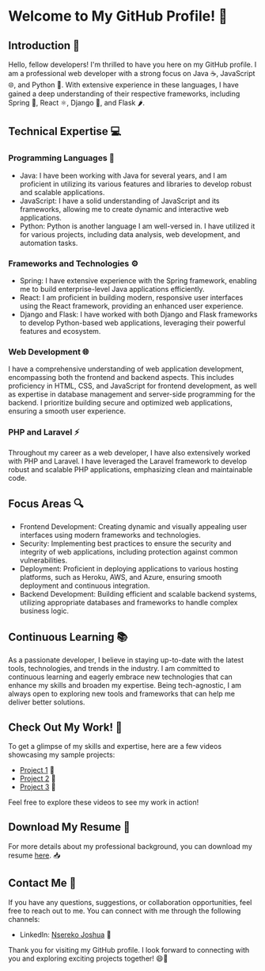 <!-- ### Hi there 👋 -->

<!--
**jnsereko/jnsereko** is a ✨ _special_ ✨ repository because its `README.md` (this file) appears on your GitHub profile.

Here are some ideas to get you started:

- 🔭 I’m currently working on ...
- 🌱 I’m currently learning ...
- 👯 I’m looking to collaborate on ...
- 🤔 I’m looking for help with ...
- 💬 Ask me about ...
- 📫 How to reach me: ...
- 😄 Pronouns: ...
- ⚡ Fun fact: ...
-->

# Welcome to My GitHub Profile! 🌟

## Introduction 👋
Hello, fellow developers! I'm thrilled to have you here on my GitHub profile. I am a professional web developer with a strong focus on Java ☕, JavaScript 🌐, and Python 🐍. With extensive experience in these languages, I have gained a deep understanding of their respective frameworks, including Spring 🌸, React ⚛️, Django 🎸, and Flask 🌶️.

## Technical Expertise 💻
### Programming Languages 🚀
- Java: I have been working with Java for several years, and I am proficient in utilizing its various features and libraries to develop robust and scalable applications.
- JavaScript: I have a solid understanding of JavaScript and its frameworks, allowing me to create dynamic and interactive web applications.
- Python: Python is another language I am well-versed in. I have utilized it for various projects, including data analysis, web development, and automation tasks.

### Frameworks and Technologies ⚙️
- Spring: I have extensive experience with the Spring framework, enabling me to build enterprise-level Java applications efficiently.
- React: I am proficient in building modern, responsive user interfaces using the React framework, providing an enhanced user experience.
- Django and Flask: I have worked with both Django and Flask frameworks to develop Python-based web applications, leveraging their powerful features and ecosystem.

### Web Development 🌐
I have a comprehensive understanding of web application development, encompassing both the frontend and backend aspects. This includes proficiency in HTML, CSS, and JavaScript for frontend development, as well as expertise in database management and server-side programming for the backend. I prioritize building secure and optimized web applications, ensuring a smooth user experience.

### PHP and Laravel ⚡
Throughout my career as a web developer, I have also extensively worked with PHP and Laravel. I have leveraged the Laravel framework to develop robust and scalable PHP applications, emphasizing clean and maintainable code.

## Focus Areas 🔍
- Frontend Development: Creating dynamic and visually appealing user interfaces using modern frameworks and technologies.
- Security: Implementing best practices to ensure the security and integrity of web applications, including protection against common vulnerabilities.
- Deployment: Proficient in deploying applications to various hosting platforms, such as Heroku, AWS, and Azure, ensuring smooth deployment and continuous integration.
- Backend Development: Building efficient and scalable backend systems, utilizing appropriate databases and frameworks to handle complex business logic.

## Continuous Learning 📚
As a passionate developer, I believe in staying up-to-date with the latest tools, technologies, and trends in the industry. I am committed to continuous learning and eagerly embrace new technologies that can enhance my skills and broaden my expertise. Being tech-agnostic, I am always open to exploring new tools and frameworks that can help me deliver better solutions.

## Check Out My Work! 🎥
To get a glimpse of my skills and expertise, here are a few videos showcasing my sample projects:
- [Project 1](https://www.youtube.com/watch?v=abc123) 🎥
- [Project 2](https://www.youtube.com/watch?v=def456) 🎥
- [Project 3](https://www.youtube.com/watch?v=ghi789) 🎥

Feel free to explore these videos to see my work in action!

## Download My Resume 📄
For more details about my professional background, you can download my resume [here](https://example.com/resume.pdf). 📥

## Contact Me 📧
If you have any questions, suggestions, or collaboration opportunities, feel free to reach out to me. You can connect with me through the following channels:
- LinkedIn: [Nsereko Joshua](https://www.linkedin.com/in/jnsereko) 👥

Thank you for visiting my GitHub profile. I look forward to connecting with you and exploring exciting projects together! 😄🚀
